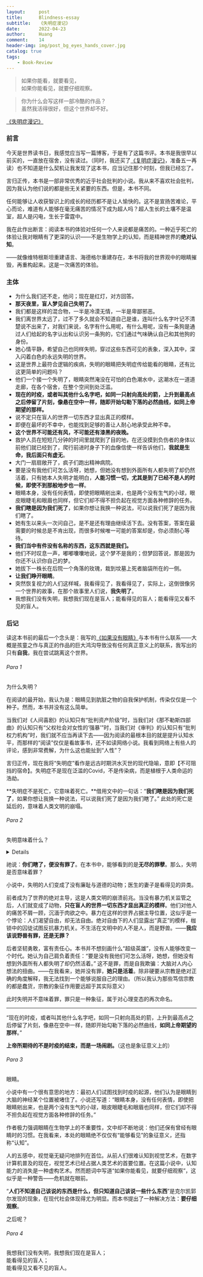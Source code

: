 ```yaml
---
layout:     post
title:      Blindness-essay
subtitle:   《失明症漫记》
date:       2022-04-23
author:     Huang
comment:    14
header-img: img/post_bg_eyes_hands_cover.jpg
catalog: true
tags:
    - Book-Review
---
```


> 如果你能看，就要看见，<br/>如果你能看见，就要仔细观察。

> 你为什么会写这样一部冷酷的作品？<br/>虽然我活得很好，但这个世界却不好。

[《失明症漫记》](https://book.douban.com/subject/27141620/)

### 前言

今天是世界读书日，我感觉应当写一篇博客，于是有了这篇书评。本书是我很早以前买的，一直放在宿舍，没有读过。（同时，我还买了[《复明症漫记》](https://book.douban.com/subject/27175514/)，准备五一再读）也不知道是什么契机让我发现了这本书，应当记住那个时刻，但我已经忘了。

言归正传，本书是一部非常优秀的近乎社会批判的小说。我从来不喜欢社会批判，因为我认为他们说的都是些无关紧要的东西。但是，本书不同。

任何能够让人收获智识上的成长的经历都不是让人愉快的。这不是宣扬苦难论，平心而论，难道有人能够在毫无痛苦的情况下成为超人吗？超人生长的土壤不是温室，超人是闪电，生长于雷霆中。

我在此作出断言：阅读本书的体验对任何一个人来说都是痛苦的。一种近乎死亡的体验让我对眼睛有了更深的认识——不是生物学上的认知，而是精神世界的**绝对认知**。

——就像维特根斯坦重建语言、海德格尔重建存在，本书将我的世界观中的眼睛摧毁，再重构起来。这是一次痛苦的体验。

### 主体

* 为什么我们还不走，他问；现在是红灯，对方回答。
* **那天夜里，盲人梦见自己失明了。**
* 我们都是这样的混合物，一半是冷漠无情，一半是卑鄙邪恶。
* 我们离世界太远了，过不了多久就会不知道自己是谁，连叫什么名字叶记不清楚说不出来了，对我们来说，名字有什么用呢，有什么用呢，没有一条狗是通过人们给起的名字认出和认识另一条狗的，它们通过气味确认自己和其他狗的身份。
* 她心情平静，希望自己也同样失明，穿过这些东西可见的表象，深入其中，深入闪着白色的永远失明的世界。
* 这是世界上最符合逻辑的疾病，失明的眼睛把失明症传给能看的眼睛，还有比这更简单的问题吗？
* 他们一个接一个失明了，眼睛突然淹没在可怕的白色潮水中，这潮水在一道道走廊，在各个宿舍，在整个空间到处泛滥。
* **现在的时疫，或者叫其他什么名字吧，如同一只射向高处的箭，上升到最高点之后停留了片刻，像悬在空中一样，随即开始勾勒下落的必然曲线，如同上帝期望的那样。**
* 说不定只在盲人的世界一切东西才显出真正的模样。
* 即便在最坏的不幸中，也能找到足够的善让人耐心地承受此种不幸。
* **这个世界不可能还有风，不可能还有漆黑的夜晚。**
* 救护人员在短短几分钟的时间里就爬到了目的地，在还没摸到负伤者的身体以前他们就已经到了，爬行前进时身子下的血像信使一样告诉他们，**我就是生命，我后面只有虚无**。
* 大门一扇扇敞开了，疯子们跑出精神病院。
* 要是没有我他们可怎么活呀，她想，但她没有想到外面所有人都失明了却仍然活着，只有她本人失明才能明白，**人能习惯一切，尤其是到了已经不是人的时候，即使不到那般地步也一样**。
* 眼睛本身，没有任何表情，即使把眼睛剜出来，也是两个没有生气的小球，眼皮眼睫毛和眼眉也同样，但它们却不得不担负起在视觉方面各种修辞的任务。
* **我们瞎是因为我们死了**，如果你想让我换一种说法，可以说我们死了是因为我们瞎了。
* 她有生以来头一次问自己，是不是还有理由继续活下去。没有答案，答案在最需要的时候总是不肯出现，而很多时候唯一可能的答案却是，你必须耐心等待。
* **我们当中有件没有名称的东西，这东西就是我们。**
* 他们不时叹息一声，嘟嘟囔囔地说，这个梦不是我的；但梦回答说，那是因为你还不认识你自己的梦。
* 她拔下一株长在后院一个角落的玫瑰，栽到坟墓上死者脑袋所在的一侧。
* **让我们睁开眼睛**。
* 突然恢复视力的人们这样喊，我看得见了，我看得见了，实际上，这倒很像另一个世界的故事，在那个故事里人们说，**我失明了**。
* 我想我们没有失明，我想我们现在是盲人；能看得见的盲人；能看得见又看不见的盲人。

### 后记

读这本书前的最后一个念头是：我写的[《如果没有眼睛》](https://xn--29s704loyd.com/2021/09/10/Essay-29/)与本书有什么联系——大概是孩童之作与真正的作品的巨大鸿沟导致没有任何真正意义上的联系，我写出的只有**自我**，我在尝试跳离这个世界。

###### Para 1

为什么失明？

在阅读的最开始，我认为是：眼睛见到肮脏之物的自我保护机制，传染仅仅是一个种子。然而，本书并没有这么简单。

当我们对《人间喜剧》的认知只有“批判资产阶级”时，当我们对《那不勒斯四部曲》的认知只有“父权社会对女性的‘强暴’”时，当我们对《审判》的认知只有“批判权力机构”时，我们就不应当再读下去——因为阅读的最根本目的就是提升认知水平，而那样的“阅读”仅仅是看故事书，还不如读网络小说。我看到网络上有些人的评论，感到非常费解，为什么这也能扯到“人性”？

言归正传，现在我将“失明症”看作是远古时期洪水灭世的现代隐喻，意即【不可阻挡的宿命】。失明症不是现在泛滥的Covid，不是传染病，而是植根于人类命运的浩劫。

**失明症不是死亡，它意味着死亡。**借用文中的一句话：“**我们瞎是因为我们死了**，如果你想让我换一种说法，可以说我们死了是因为我们瞎了。” 此处的死亡是延后的，意味着人类文明的崩塌。

###### Para 2

失明意味着什么？

<details>本书存在一些宗教含义，本处仅从宗教角度作分析。因为我想到的其他的角度都是社会批判，我觉得它不符合本博客的精神：从独立的个体出发，在精神灵魂层面帮助他人，可以理解为“克尔凯郭尔”风格的博客。社会批判不是能够让作为个体的人得到成长的角度。</details>

祂说：**你们瞎了，便没有罪了**。在本书中，能够看到的是**无尽的罪孽**。那么，失明是否意味着罪？

小说中，失明的人们变成了没有廉耻与道德的动物；医生的妻子是看得见的异类。

前者成为了世界的绝对主导，这是人类文明的崩溃前兆。当没有暴力机关监管之后，人们就变成了动物，**只在盲人的世界一切东西才显出真正的模样**。他们对他人的痛苦不屑一顾，沉湎于肉欲之中。暴力在这样的世界占据主导位置，这似乎是一个悖论：人们渴望自由，却无法自由。绝对自由下的人们显露出“真正”的模样，枷锁中的囚徒试图反抗暴力机关。不生活在文明中的人不是人，而是野兽。——**我应该说野兽有罪，还是无罪？**

后者坚韧勇敢，富有责任心。本书并不想刻画什么“超级英雄”，没有人能够改变一个时代。她认为自己肩负着责任：“要是没有我他们可怎么活呀，她想，但她没有想到外面所有人都失明了却仍然活着。” 这不是罪，而是自我欺骗：大脑对人内心想法的扭曲。——在我看来，她并没有罪，**她只是活着**。除非硬要从宗教是绝对正确的角度解释，我无法找到一个能够说服自己的理由。（所以我认为那些笃信宗教的都是蠢货，宗教的象征作用要远超于其实际意义）

此时失明并不意味着罪，罪只是一种象征，属于对心理变态的再次命名。

---

“现在的时疫，或者叫其他什么名字吧，如同一只射向高处的箭，上升到最高点之后停留了片刻，像悬在空中一样，随即开始勾勒下落的必然曲线，**如同上帝期望的那样**。”

**上帝所期待的不是时疫的结束，而是一场闹剧。**（这也是象征意义上的）

###### Para 3

眼睛。

小说中有一个很有意思的地方：最初人们试图找到时疫的起源，他们认为是眼睛到大脑的神经某个位置被堵住了。小说还写道：“眼睛本身，没有任何表情，即使把眼睛剜出来，也是两个没有生气的小球，眼皮眼睫毛和眼眉也同样，但它们却不得不担负起在视觉方面各种修辞的任务。”

作者极力强调眼睛在生物学上的不重要性，文中却不断地说：他们还保有曾经有眼睛时的习惯。在我看来，本处的眼睛绝不仅仅有“能够看见”的象征意义，还指称“认知”。

人的五感中，视觉毫无疑问地排列在首位。从前人们很难认知到视觉艺术，在数字计算机普及的现在，视觉艺术已经占据人类艺术的首要位置。在这篇小说中，认知能力的消失是一种虚构艺术。然而题词中写道“如果你能看见，就要仔细观察”，这似乎是一种警告——危机就在眼前。

“**人们不知道自己该说的东西是什么，但只知道自己该说一些什么东西**”是克尔凯郭尔发现的现象，在现代社会体现得尤为明显。而本书提出了一种解决方法：**要仔细观察**。

之后呢？

###### Para 4

我想我们没有失明，我想我们现在是盲人；<br/>能看得见的盲人；<br/>能看得见又看不见的盲人。
